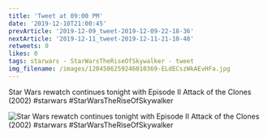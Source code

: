 ```yaml
---
title: 'Tweet at 09:00 PM'
date: '2019-12-10T21:00:45'
prevArticle: '2019-12-09_tweet-2019-12-09-22-18-36'
nextArticle: '2019-12-11_tweet-2019-12-11-21-10-48'
retweets: 0
likes: 0
tags: starwars - StarWarsTheRiseOfSkywalker - tweet
img_filename: /images/1204506259246010369-ELdECszWkAEvHFa.jpg
---
```

Star Wars rewatch continues tonight with Episode II Attack of the Clones (2002) #starwars #StarWarsTheRiseOfSkywalker

![Star Wars rewatch continues tonight with Episode II Attack of the Clones (2002) #starwars #StarWarsTheRiseOfSkywalker](/images/1204506259246010369-ELdECszWkAEvHFa.jpg "Star Wars rewatch continues tonight with Episode II Attack of the Clones (2002) #starwars #StarWarsTheRiseOfSkywalker")